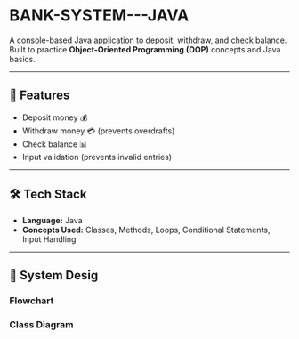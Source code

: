 # BANK-SYSTEM---JAVA

A console-based Java application to deposit, withdraw, and check balance.  
Built to practice **Object-Oriented Programming (OOP)** concepts and Java basics.

---

## 📌 Features
- Deposit money 💰
- Withdraw money 💳 (prevents overdrafts)
- Check balance 📊
- Input validation (prevents invalid entries)

---

## 🛠️ Tech Stack
- **Language:** Java
- **Concepts Used:** Classes, Methods, Loops, Conditional Statements, Input Handling

---

## 📐 System Desig
### Flowchart
### Class Diagram
